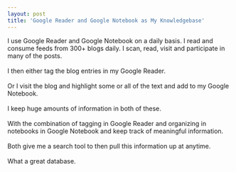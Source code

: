 ```yaml
---
layout: post
title: 'Google Reader and Google Notebook as My Knowledgebase'
---
```

I use Google Reader and Google Notebook on a daily basis.  I read and consume feeds from 300+ blogs daily.  I scan, read, visit and participate in many of the posts. <br /><br />I then either tag the blog entries in my Google Reader.<br /><br />Or I visit the blog and highlight some or all of the text and add to my Google Notebook.<br /><br />I keep huge amounts of information in both of these. <br /><br />With the combination of tagging in Google Reader and organizing in notebooks in Google Notebook and keep track of meaningful information.<br /><br />Both give me a search tool to then pull this information up at anytime.<br /><br />What a great database.